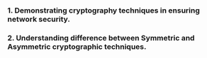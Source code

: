### 1. Demonstrating cryptography techniques in ensuring network security.

### 2. Understanding difference between Symmetric and Asymmetric cryptographic techniques.
